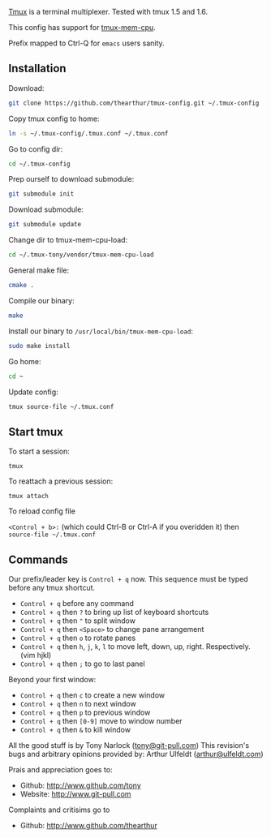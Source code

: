 [Tmux](http://tmux.sourceforge.net/) is a terminal multiplexer. Tested with tmux 1.5 and 1.6.

This config has support for [tmux-mem-cpu](http://github.com/thewtex/tmux-mem-cpu-load).

Prefix mapped to Ctrl-Q for `emacs` users sanity.

Installation
------------

  Download:

```bash
git clone https://github.com/thearthur/tmux-config.git ~/.tmux-config
```

  Copy tmux config to home:

```bash
ln -s ~/.tmux-config/.tmux.conf ~/.tmux.conf
```

  Go to config dir:

```bash
cd ~/.tmux-config
```

  Prep ourself to download submodule:

```bash
git submodule init
```

  Download submodule:

```bash
git submodule update
```

  Change dir to tmux-mem-cpu-load:

```bash
cd ~/.tmux-tony/vendor/tmux-mem-cpu-load
```

  General make file:

```bash
cmake .
```

  Compile our binary:

```bash
make
```

  Install our binary to `/usr/local/bin/tmux-mem-cpu-load`:

```bash
sudo make install
```

  Go home:

```bash
cd ~
```

  Update config:

```bash
tmux source-file ~/.tmux.conf
```

Start tmux
----------

  To start a session:

  `tmux`

  To reattach a previous session:

  `tmux attach`

  To reload config file

  `<Control + b>:` (which could Ctrl-B or Ctrl-A if you overidden it) then `source-file ~/.tmux.conf`

Commands
--------

  Our prefix/leader key is `Control + q` now. This sequence must be typed before any tmux shortcut.

  * `Control + q` before any command
  * `Control + q` then `?` to bring up list of keyboard shortcuts
  * `Control + q` then `"` to split window
  * `Control + q` then `<Space>` to change pane arrangement
  * `Control + q` then `o` to rotate panes
  * `Control + q` then `h`, `j`, `k`, `l` to move left, down, up, right. Respectively. (vim hjkl)
  * `Control + q` then `;` to go to last panel

  Beyond your first window:

  * `Control + q` then `c` to create a new window
  * `Control + q` then `n` to next window
  * `Control + q` then `p` to previous window
  * `Control + q` then `[0-9]` move to window number
  * `Control + q` then `&` to kill window


All the good stuff is by Tony Narlock (tony@git-pull.com)
This revision's bugs and arbitrary opinions provided by: Arthur Ulfeldt (arthur@ulfeldt.com)

Prais and appreciation goes to:
* Github: http://www.github.com/tony
* Website: http://www.git-pull.com

Complaints and critisims go to 
* Github: http://www.github.com/thearthur 
